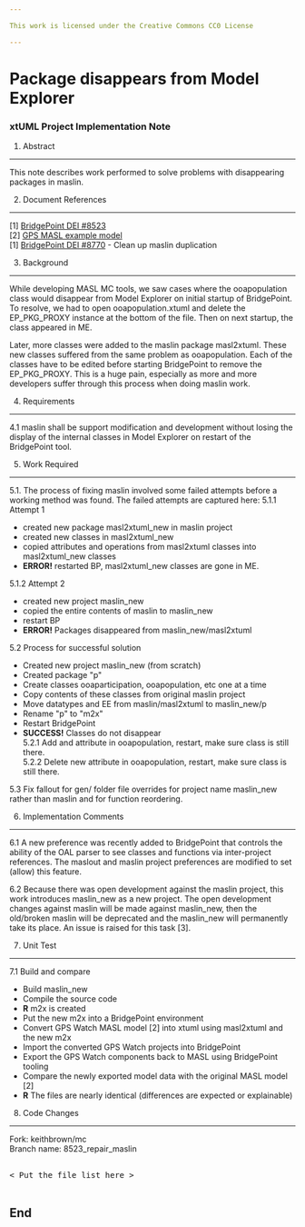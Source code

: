 ```yaml
---

This work is licensed under the Creative Commons CC0 License

---
```


# Package disappears from Model Explorer
### xtUML Project Implementation Note


1. Abstract
-----------
This note describes work performed to solve problems with disappearing packages
in maslin.   

2. Document References
----------------------
[1] [BridgePoint DEI #8523](https://support.onefact.net/issues/8523)  
[2] [GPS MASL example model](https://github.com/xtuml/models/tree/master/masl/gps)   
[1] [BridgePoint DEI #8770](https://support.onefact.net/issues/8770) - Clean up maslin duplication   

3. Background
-------------
While developing MASL MC tools, we saw cases where the ooapopulation class would
disappear from Model Explorer on initial startup of BridgePoint. To resolve, we 
had to open ooapopulation.xtuml and delete the EP_PKG_PROXY instance at the 
bottom of the file. Then on next startup, the class appeared in ME.   

Later, more classes were added to the maslin package masl2xtuml.  These new
classes suffered from the same problem as ooapopulation.  Each of the classes 
have to be edited before starting BridgePoint to remove the EP_PKG_PROXY.  This 
is a huge pain, especially as more and more developers suffer through this
process when doing maslin work.   

4. Requirements
---------------
4.1  maslin shall be support modification and development without losing the
  display of the internal classes in Model Explorer on restart of the BridgePoint
  tool.    

5. Work Required
----------------
5.1. The process of fixing maslin involved some failed attempts before a working
  method was found.  The failed attempts are captured here:
5.1.1 Attempt 1
  * created new package masl2xtuml_new in maslin project
  * created new classes in masl2xtuml_new  
  * copied attributes and operations from masl2xtuml classes into masl2xtuml_new classes  
  * __ERROR!__ restarted BP, masl2xtuml_new classes are gone in ME.
     
5.1.2 Attempt 2  
  * created new project maslin_new  
  * copied the entire contents of maslin to maslin_new  
  * restart BP
  * __ERROR!__ Packages disappeared from maslin_new/masl2xtuml      

5.2 Process for successful solution  
  * Created new project maslin_new (from scratch)  
  * Created package "p"  
  * Create classes ooaparticipation, ooapopulation, etc one at a time  
  * Copy contents of these classes from original maslin project  
  * Move datatypes and EE from maslin/masl2xtuml to maslin_new/p  
  * Rename "p" to "m2x"  
  * Restart BridgePoint
  * __SUCCESS!__ Classes do not disappear    
5.2.1  Add and attribute in ooapopulation, restart, make sure class is still there.  
5.2.2  Delete new attribute in ooapopulation, restart, make sure class is still there.  

5.3 Fix fallout for gen/ folder file overrides for project name maslin_new 
  rather than  maslin and for function reordering.  
  
6. Implementation Comments
--------------------------
6.1  A new preference was recently added to BridgePoint that controls the 
  ability of the OAL parser to see classes and functions via inter-project 
  references.  The maslout and maslin project preferences are modified to set
  (allow) this feature.   
  
6.2  Because there was open development against the maslin project, this work
  introduces maslin_new as a new project.  The open development changes against 
  maslin will be made against maslin_new, then the old/broken maslin will be 
  deprecated and the maslin_new will permanently take its place.  An issue is
  raised for this task [3].  
  
7. Unit Test
------------
7.1  Build and compare
  * Build maslin_new  
  * Compile the source code  
  * __R__ m2x is created  
  * Put the new m2x into a BridgePoint environment  
  * Convert GPS Watch MASL model [2] into xtuml using masl2xtuml and the new m2x  
  * Import the converted GPS Watch projects into BridgePoint  
  * Export the GPS Watch components back to MASL using BridgePoint tooling  
  * Compare the newly exported model data with the original MASL model [2]  
  * __R__ The files are nearly identical (differences are expected or explainable)  
  
8. Code Changes
---------------
Fork: keithbrown/mc   
Branch name: 8523_repair_maslin

<pre>

< Put the file list here >

</pre>

End
---

